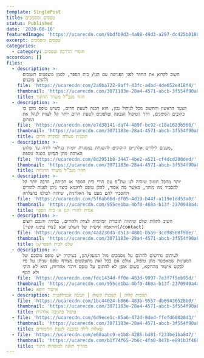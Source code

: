 ```yaml
---
template: SinglePost
title: טפסים ומסמכים
status: Published
date: '2020-08-16'
featuredImage: 'https://ucarecdn.com/9bdfb9d3-4a08-49d3-a297-dc425b018040/'
excerpt: טפסים ומסמכים
categories:
  - category: חומרי הדרכה וטפסים
accordion: []
files:
  - description: >-
      חשוב לקרוא את החוזר לפני הפגישה עם הגן/ בית הספר, לסמן משפטים חשובים
      ולהגיע מוכנים
    file: 'https://ucarecdn.com/2a0ba722-9aff-43fc-a4bd-4de052e418f4/'
    thumbnail: 'https://ucarecdn.com/3071183e-28a4-4571-abcb-3f554f90a8ff/'
    title: חוזר מנכ”ל משרד החינוך
  - description: >-
      הצעד הראשון והחשוב מכל לניהול נכון, הוא הכנה לשעת חרום, כשיש טופס מוכן בו
      כתובים הסימנים, דרך הטיפול הנכונה וטלפונים לשעת חרום יותר קל לצוות לנהל את
      החרום
    file: 'https://ucarecdn.com/e7d38141-da74-489f-bc92-c18a1623b560/'
    thumbnail: 'https://ucarecdn.com/3071183e-28a4-4571-abcb-3f554f90a8ff/'
    title: תוכנית פעולה למקרה חרום
  - description: >-
      מענים לילדים אלרגיים הזקוקים להשגחה במסגרת יומית בגילאי לידה עד שלוש,
      הארכת מתן הסיוע בשנה נוספת
    file: 'https://ucarecdn.com/8d2951b8-3447-4be2-a521-cf4dcd200ded/'
    thumbnail: 'https://ucarecdn.com/3071183e-28a4-4571-abcb-3f554f90a8ff/'
    title: חוזר מנכ”ל משרד הרווחה
  - description: >-
      יותר מהכל חשוב שיהיה לנו שת”פ עם הורי בית הספר או הכיתה, הרבה יותר קל
      להסביר מה מותר, מאשר מה אסור, להלן טופס לדוגמא כיצד ניתן לפנות להורים
      ולהסביר להם מעט על האלרגיה, שיהיה לכולנו בהצלחה
    file: 'https://ucarecdn.com/5f6ab66d-df05-4d19-b44f-a119e1dd53a0/'
    thumbnail: 'https://ucarecdn.com/955ce1ba-4bf0-468a-b13f-2370940a4a18/'
    title: אגרת להורי הגן או בית הספר
  - description: >-
      חשוב לתלות שלט שיהווה תזכורת יומיומית לצוות ולהורים, במידה והנכם רוצים
      התאמה אישית של השלט אנא [צרו עימנו קשר](/contact)
    file: 'https://ucarecdn.com/4aa230da-d513-4801-b5a9-3cd98508f98e/'
    thumbnail: 'https://ucarecdn.com/3071183e-28a4-4571-abcb-3f554f90a8ff/'
    title: שלט לבית הספר/גן
  - description: >-
      לעיתים נדרשים לחתום על מסמכים מול המעון/הגן, בעיקרון יש טופס מוסכם של
      המעונות שמאפשר מתן טיפול, אולם אם בכל זאת מתעקשים מצורף טופס שניתן על פיו
      לבקש אישור מהרופא, בשום אופן לא לחתום על טופס ויתור אחריות, הוא לא חוקי
      ולא תקף
    file: 'https://ucarecdn.com/fdc1434d-ff0e-483d-9997-7e3f7f5eb95d/'
    thumbnail: 'https://ucarecdn.com/955ce1ba-4bf0-468a-b13f-2370940a4a18/'
    title: אישור רופא
  - description: תגובות קלות | תגובות קשות | תגובה אנפילקטית
    file: 'https://ucarecdn.com/1bc44024-b866-483b-9557-db69436528b0/'
    thumbnail: 'https://ucarecdn.com/3071183e-28a4-4571-abcb-3f554f90a8ff/'
    title: טיפול בתגובה אלרגית
  - file: 'https://ucarecdn.com/6d9ece1c-85a6-472d-8ded-ffefd68028d3/'
    thumbnail: 'https://ucarecdn.com/3071183e-28a4-4571-abcb-3f554f90a8ff/'
    title: שאלות לילד כהכנה לשנת הלימודים
  - file: 'https://ucarecdn.com/e60aabc9-e1b8-4286-bd81-f233be1ba847/'
    thumbnail: 'https://ucarecdn.com/b1f74f65-2b6c-4fa8-847b-e891b3f466e7/'
    title: מדריך תזונה למוסדות חינוך
---
```


